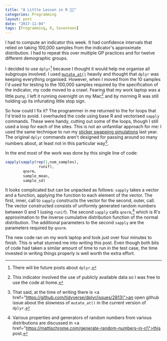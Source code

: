 ```yaml
---
title: "A Little Lesson in R 👨‍💻"
categories: Programming
layout: post
date: "2017-11-04"
tags: [Programming, R, Seventeen]
---
```

I had to compute an indicator this week. It had confidence intervals that relied on taking 100,000 samples from the indicator's approximate distribution. I had to repeat this over multiple GP practices and for twelve different demographic groups.

I decided to use `dplyr`[^1] because I thought it would help me organise all subgroups involved. I used [`mutate_at()`](http://dplyr.tidyverse.org/reference/summarise_all.html) heavily and thought that `dplyr` was keeping everything organised. However, when I moved from the 10 samples I'd used for testing to the 100,000 samples required by the specification of the indicator, my code moved to a crawl. Fearing that my work laptop was a little puny, I left it running overnight on my Mac[^2] and by morning R was still holding up its infuriating little stop sign.

So how could I fix it? The programmer in me returned to the for loops that I'd tried to avoid. I overhauled the code using base R and vectorised `sapply` commands. These were handy, cutting out some of the loops, though I still used a loop for each of the sites. This is not an unfamiliar approach for me: I used the same technique to run my [sticker swapping simulations](swaptastic-part-2) last year. The original `dplyr` commands aren't designed for passing around so many numbers about, at least not in this particular way[^3].

In the end most of the work was done by this single line of code:
```r
sapply(sapply(rep(1,num_samples), 
               runif),
        qnorm,
        sample_mean,
        sample_sd)
```
It looks complicated but can be unpacked as follows: `sapply` takes a vector and a function, applying the function to each element of the vector. The first, inner, call to `sapply` constructs the vector for the second, outer, call. The vector constructed consists of uniformly generated random numbers between 0 and 1 (using `runif`). The second `sapply` calls `qnorm`,[^4] which is R's approximation to the inverse cumulative distribution function of the normal distribution. The additional parameters to the second `sapply` are the parameters required by `qnorm`.

The new code ran on my work laptop and took just over four minutes to finish. This is what stunned me into writing this post. Even though both bits of code had taken a similar amount of time to run in the test case, the time invested in writing things properly is well worth the extra effort.

[^1]: There will be future posts about `dplyr`.
[^2]: This indicator involved the use of publicly available data so I was free to use the code at home.
[^3]: That said, at the time of writing there is <a href=\"https://github.com/tidyverse/dplyr/issues/2813\">an open github issue</a> about the slowness of `mutate_at()` in the current version of `dplyr`.
[^4]: Various properties and generators of random numbers from various distributions are discussed in <a href=\"https://mattischrome.com/generate-random-numbers-in-r/\">this post</a>.